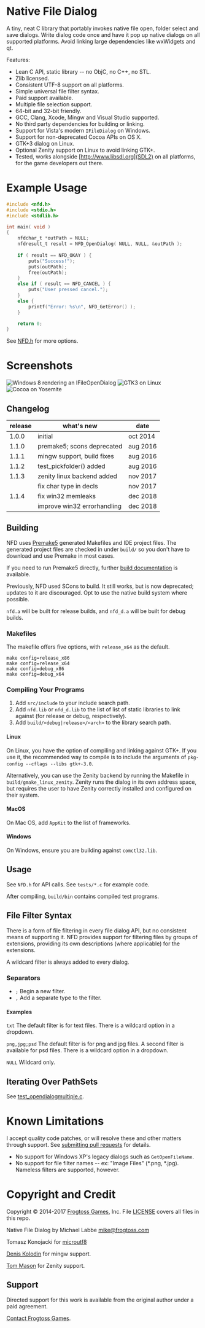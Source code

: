 # Native File Dialog #

A tiny, neat C library that portably invokes native file open, folder select and save dialogs.  Write dialog code once and have it pop up native dialogs on all supported platforms.  Avoid linking large dependencies like wxWidgets and qt.

Features:

 - Lean C API, static library -- no ObjC, no C++, no STL.
 - Zlib licensed.
 - Consistent UTF-8 support on all platforms.
 - Simple universal file filter syntax.
 - Paid support available.
 - Multiple file selection support.
 - 64-bit and 32-bit friendly.
 - GCC, Clang, Xcode, Mingw and Visual Studio supported.
 - No third party dependencies for building or linking.
 - Support for Vista's modern `IFileDialog` on Windows.
 - Support for non-deprecated Cocoa APIs on OS X.
 - GTK+3 dialog on Linux.
 - Optional Zenity support on Linux to avoid linking GTK+.
 - Tested, works alongside [http://www.libsdl.org](SDL2) on all platforms, for the game developers out there.

# Example Usage #

```C
#include <nfd.h>
#include <stdio.h>
#include <stdlib.h>

int main( void )
{
    nfdchar_t *outPath = NULL;
    nfdresult_t result = NFD_OpenDialog( NULL, NULL, &outPath );
        
    if ( result == NFD_OKAY ) {
        puts("Success!");
        puts(outPath);
        free(outPath);
    }
    else if ( result == NFD_CANCEL ) {
        puts("User pressed cancel.");
    }
    else {
        printf("Error: %s\n", NFD_GetError() );
    }

    return 0;
}
```

See [NFD.h](src/include/nfd.h) for more options.

# Screenshots #

![Windows 8 rendering an IFileOpenDialog](screens/open_win.png?raw=true)
![GTK3 on Linux](screens/open_gtk3.png?raw=true)
![Cocoa on Yosemite](screens/open_cocoa.png?raw=true)

## Changelog ##

release | what's new                  | date
--------|-----------------------------|---------
1.0.0   | initial                     | oct 2014
1.1.0   | premake5; scons deprecated  | aug 2016
1.1.1   | mingw support, build fixes  | aug 2016
1.1.2   | test_pickfolder() added     | aug 2016
1.1.3   | zenity linux backend added  | nov 2017
        | fix char type in decls      | nov 2017
1.1.4   | fix win32 memleaks          | dec 2018
        | improve win32 errorhandling | dec 2018

## Building ##

NFD uses [Premake5](https://premake.github.io/download.html) generated Makefiles and IDE project files.  The generated project files are checked in under `build/` so you don't have to download and use Premake in most cases.

If you need to run Premake5 directly, further [build documentation](docs/build.md) is available.

Previously, NFD used SCons to build.  It still works, but is now deprecated; updates to it are discouraged.  Opt to use the native build system where possible.

`nfd.a` will be built for release builds, and `nfd_d.a` will be built for debug builds.

### Makefiles ###

The makefile offers five options, with `release_x64` as the default.

    make config=release_x86
    make config=release_x64
    make config=debug_x86
    make config=debug_x64

### Compiling Your Programs ###

 1. Add `src/include` to your include search path.
 2. Add `nfd.lib` or `nfd_d.lib` to the list of list of static libraries to link against (for release or debug, respectively).
 3. Add `build/<debug|release>/<arch>` to the library search path.

#### Linux ####
On Linux, you have the option of compiling and linking against GTK+.  If you use it, the recommended way to compile is to include the arguments of `pkg-config --cflags --libs gtk+-3.0`.

Alternatively, you can use the Zenity backend by running the Makefile in `build/gmake_linux_zenity`.  Zenity runs the dialog in its own address space, but requires the user to have Zenity correctly installed and configured on their system.

#### MacOS ####
On Mac OS, add `AppKit` to the list of frameworks.

#### Windows ####
On Windows, ensure you are building against `comctl32.lib`.

## Usage ##

See `NFD.h` for API calls.  See `tests/*.c` for example code.

After compiling, `build/bin` contains compiled test programs.

## File Filter Syntax ##

There is a form of file filtering in every file dialog API, but no consistent means of supporting it.  NFD provides support for filtering files by groups of extensions, providing its own descriptions (where applicable) for the extensions.

A wildcard filter is always added to every dialog.

### Separators ###

 - `;` Begin a new filter.
 - `,` Add a separate type to the filter.

#### Examples ####

`txt` The default filter is for text files.  There is a wildcard option in a dropdown.

`png,jpg;psd` The default filter is for png and jpg files.  A second filter is available for psd files.  There is a wildcard option in a dropdown.

`NULL` Wildcard only.

## Iterating Over PathSets ##

See [test_opendialogmultiple.c](test/test_opendialogmultiple.c).

# Known Limitations #

I accept quality code patches, or will resolve these and other matters through support.  See [submitting pull requests](docs/submitting_pull_requests.md) for details.

 - No support for Windows XP's legacy dialogs such as `GetOpenFileName`.
 - No support for file filter names -- ex: "Image Files" (*.png, *.jpg).  Nameless filters are supported, however.

# Copyright and Credit #

Copyright &copy; 2014-2017 [Frogtoss Games](http://www.frogtoss.com), Inc.
File [LICENSE](LICENSE) covers all files in this repo.

Native File Dialog by Michael Labbe
<mike@frogtoss.com>

Tomasz Konojacki for [microutf8](http://puszcza.gnu.org.ua/software/microutf8/)

[Denis Kolodin](https://github.com/DenisKolodin) for mingw support.

[Tom Mason](https://github.com/wheybags) for Zenity support.

## Support ##

Directed support for this work is available from the original author under a paid agreement.

[Contact Frogtoss Games](http://www.frogtoss.com/pages/contact.html).
